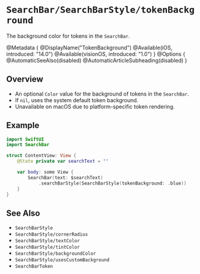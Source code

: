 # ``SearchBar/SearchBarStyle/tokenBackground``

The background color for tokens in the `SearchBar`.

@Metadata {
    @DisplayName("TokenBackground")
    @Available(iOS, introduced: "14.0")
    @Available(visionOS, introduced: "1.0")
}
@Options {
    @AutomaticSeeAlso(disabled)
    @AutomaticArticleSubheading(disabled)
}

## Overview

- An optional `Color` value for the background of tokens in the `SearchBar`.
- If `nil`, uses the system default token background.
- Unavailable on macOS due to platform-specific token rendering.

## Example

```swift
import SwiftUI
import SearchBar

struct ContentView: View {
    @State private var searchText = ""

    var body: some View {
        SearchBar(text: $searchText)
            .searchBarStyle(SearchBarStyle(tokenBackground: .blue))
    }
}
```

## See Also

- ``SearchBarStyle``
- ``SearchBarStyle/cornerRadius``
- ``SearchBarStyle/textColor``
- ``SearchBarStyle/tintColor``
- ``SearchBarStyle/backgroundColor``
- ``SearchBarStyle/usesCustomBackground``
- ``SearchBarToken``
